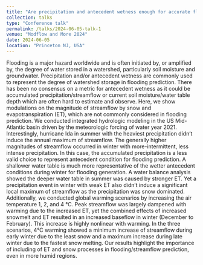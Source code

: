 ```yaml
---
title: "Are precipitation and antecedent wetness enough for accurate flooding prediction?"
collection: talks
type: "Conference talk"
permalink: /talks/2024-06-05-talk-1
venue: "Modflow and More 2024"
date: 2024-06-05
location: "Princeton NJ, USA"
---
```


Flooding is a major hazard worldwide and is often initiated by, or amplified by, the degree of water stored in a watershed, particularly soil moisture and groundwater. Precipitation and/or antecedent wetness are commonly used to represent the degree of watershed storage in flooding prediction. There has been no consensus on a metric for antecedent wetness as it could be accumulated precipitation/streamflow or current soil moisture/water table depth which are often hard to estimate and observe. Here, we show modulations on the magnitude of streamflow by snow and evapotranspiration (ET), which are not commonly considered in flooding prediction. We conducted integrated hydrologic modeling in the US Mid-Atlantic basin driven by the meteorologic forcing of water year 2021. Interestingly, hurricane Ida in summer with the heaviest precipitation didn’t induce the annual maximum of streamflow. The generally higher magnitudes of streamflow occurred in winter with more-intermittent, less intense precipitation. In this case, the accumulated precipitation is a less valid choice to represent antecedent condition for flooding prediction.  A shallower water table is much more representative of the wetter antecedent conditions during winter for flooding generation. A water balance analysis showed the deeper water table in summer was caused by stronger ET. Yet a precipitation event in winter with weak ET also didn’t induce a significant local maximum of streamflow as the precipitation was snow dominated. Additionally, we conducted global warming scenarios by increasing the air temperature 1, 2, and 4 ℃. Peak streamflow was largely dampened with warming due to the increased ET, yet the combined effects of increased snowmelt and ET resulted in an increased baseflow in winter (December to February). This increase is highly nonlinear with warming. In the three scenarios, 4℃ warming showed a minimum increase of streamflow during early winter due to the least snow and a maximum increase during late winter due to the fastest snow melting. Our results highlight the importance of including of ET and snow processes in flooding/streamflow prediction, even in more humid regions.
